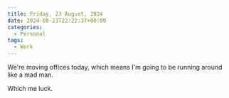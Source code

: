 ```yaml
---
title: Friday, 23 August, 2024
date: 2024-08-23T22:22:37+00:00
categories:
  - Personal
tags:
  - Work
---
```


We're moving offices today, which means I'm going to be running around like a mad man.

Which me luck.